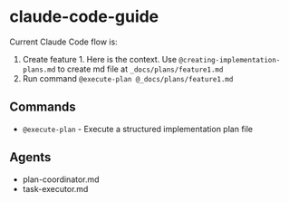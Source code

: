 # claude-code-guide

Current Claude Code flow is:

1. Create feature 1. Here is the context. Use `@creating-implementation-plans.md` to create md file at `_docs/plans/feature1.md`
2. Run command `@execute-plan @_docs/plans/feature1.md`

## Commands

- `@execute-plan` - Execute a structured implementation plan file

## Agents

- plan-coordinator.md
- task-executor.md
